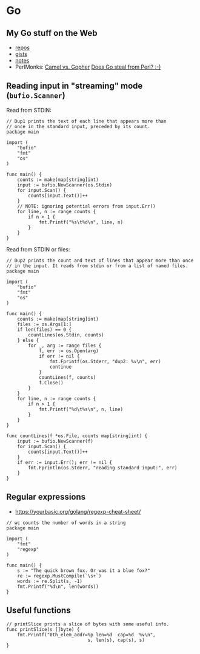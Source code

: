 # Go

## My Go stuff on the Web

*  [repos](https://github.com/jreisinger?utf8=%E2%9C%93&tab=repositories&q=&type=&language=go)
*  [gists](https://gist.github.com/search?utf8=%E2%9C%93&q=user%3Ajreisinger+language%3Ago)
*  [notes](https://jreisinger.github.io/notes/tags/go/)
*  PerlMonks: [Camel vs. Gopher](https://perlmonks.org/?node_id=1226977) [Does Go steal from Perl? :-)](https://perlmonks.org/?node_id=1219775)

## Reading input in "streaming" mode (`bufio.Scanner`)

Read from STDIN:

```
// Dup1 prints the text of each line that appears more than
// once in the standard input, preceded by its count.
package main

import (
    "bufio"
    "fmt"
    "os"
)

func main() {
    counts := make(map[string]int)
    input := bufio.NewScanner(os.Stdin)
    for input.Scan() {
        counts[input.Text()]++
    }
    // NOTE: ignoring potential errors from input.Err()
    for line, n := range counts {
        if n > 1 {
            fmt.Printf("%s\t%d\n", line, n)
        }
    }
}
```

Read from STDIN or files:

```
// Dup2 prints the count and text of lines that appear more than once
// in the input. It reads from stdin or from a list of named files.
package main

import (
    "bufio"
    "fmt"
    "os"
)

func main() {
    counts := make(map[string]int)
    files := os.Args[1:]
    if len(files) == 0 {
        countLines(os.Stdin, counts)
    } else {
        for _, arg := range files {
            f, err := os.Open(arg)
            if err != nil {
                fmt.Fprintf(os.Stderr, "dup2: %v\n", err)
                continue
            }
            countLines(f, counts)
            f.Close()
        }
    }
    for line, n := range counts {
        if n > 1 {
            fmt.Printf("%d\t%s\n", n, line)
        }
    }
}

func countLines(f *os.File, counts map[string]int) {
    input := bufio.NewScanner(f)
    for input.Scan() {
        counts[input.Text()]++
    }
    if err := input.Err(); err != nil {
        fmt.Fprintln(os.Stderr, "reading standard input:", err)
    }
}
```

## Regular expressions

* https://yourbasic.org/golang/regexp-cheat-sheet/

```
// wc counts the number of words in a string
package main

import (
	"fmt"
	"regexp"
)

func main() {
	s := "The quick brown fox. Or was it a blue fox?"
	re := regexp.MustCompile(`\s+`)
	words := re.Split(s, -1)
	fmt.Printf("%d\n", len(words))
}
```

## Useful functions

```
// printSlice prints a slice of bytes with some useful info.
func printSlice(s []byte) {
    fmt.Printf("0th_elem_addr=%p len=%d  cap=%d  %v\n",
                              s, len(s), cap(s), s)
}
```
